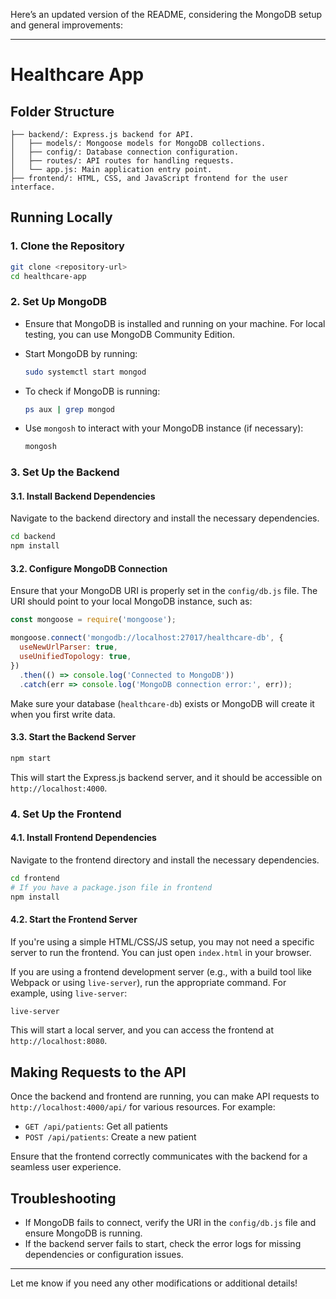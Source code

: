 Here’s an updated version of the README, considering the MongoDB setup and general improvements:

---

# Healthcare App

## Folder Structure

```
├── backend/: Express.js backend for API.
│   ├── models/: Mongoose models for MongoDB collections.
│   ├── config/: Database connection configuration.
│   ├── routes/: API routes for handling requests.
│   └── app.js: Main application entry point.
├── frontend/: HTML, CSS, and JavaScript frontend for the user interface.
```

## Running Locally

### 1. Clone the Repository

```bash
git clone <repository-url>
cd healthcare-app
```

### 2. Set Up MongoDB
- Ensure that MongoDB is installed and running on your machine. For local testing, you can use MongoDB Community Edition.
- Start MongoDB by running:
  ```bash
  sudo systemctl start mongod
  ```

- To check if MongoDB is running:
  ```bash
  ps aux | grep mongod
  ```

- Use `mongosh` to interact with your MongoDB instance (if necessary):
  ```bash
  mongosh
  ```

### 3. Set Up the Backend

#### 3.1. Install Backend Dependencies
Navigate to the backend directory and install the necessary dependencies.

```bash
cd backend
npm install
```

#### 3.2. Configure MongoDB Connection
Ensure that your MongoDB URI is properly set in the `config/db.js` file. The URI should point to your local MongoDB instance, such as:

```js
const mongoose = require('mongoose');

mongoose.connect('mongodb://localhost:27017/healthcare-db', {
  useNewUrlParser: true,
  useUnifiedTopology: true,
})
  .then(() => console.log('Connected to MongoDB'))
  .catch(err => console.log('MongoDB connection error:', err));
```

Make sure your database (`healthcare-db`) exists or MongoDB will create it when you first write data.

#### 3.3. Start the Backend Server

```bash
npm start
```

This will start the Express.js backend server, and it should be accessible on `http://localhost:4000`.

### 4. Set Up the Frontend

#### 4.1. Install Frontend Dependencies
Navigate to the frontend directory and install the necessary dependencies.

```bash
cd frontend
# If you have a package.json file in frontend
npm install
```

#### 4.2. Start the Frontend Server
If you're using a simple HTML/CSS/JS setup, you may not need a specific server to run the frontend. You can just open `index.html` in your browser.

If you are using a frontend development server (e.g., with a build tool like Webpack or using `live-server`), run the appropriate command. For example, using `live-server`:

```bash
live-server
```

This will start a local server, and you can access the frontend at `http://localhost:8080`.

## Making Requests to the API
Once the backend and frontend are running, you can make API requests to `http://localhost:4000/api/` for various resources. For example:
- `GET /api/patients`: Get all patients
- `POST /api/patients`: Create a new patient

Ensure that the frontend correctly communicates with the backend for a seamless user experience.

## Troubleshooting
- If MongoDB fails to connect, verify the URI in the `config/db.js` file and ensure MongoDB is running.
- If the backend server fails to start, check the error logs for missing dependencies or configuration issues.

---

Let me know if you need any other modifications or additional details!
